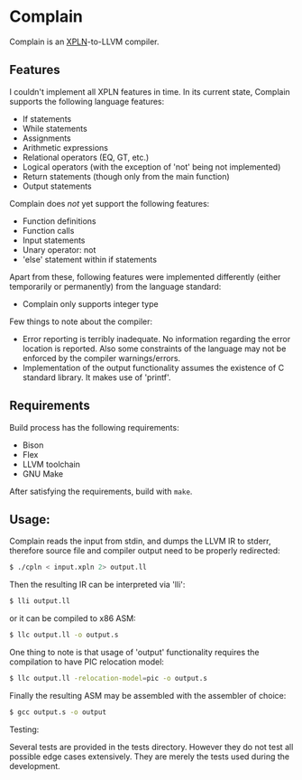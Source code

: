 # Complain

Complain is an [XPLN]-to-LLVM compiler.


## Features

I couldn't implement all XPLN features in time. In its current state,
Complain supports the following language features:
- If statements
- While statements
- Assignments
- Arithmetic expressions
- Relational operators (EQ, GT, etc.)
- Logical operators (with the exception of 'not' being not implemented)
- Return statements (though only from the main function)
- Output statements

Complain does *not* yet support the following features:
- Function definitions
- Function calls
- Input statements
- Unary operator: not
- 'else' statement within if statements

Apart from these, following features were implemented differently
(either temporarily or permanently) from the language standard:
- Complain only supports integer type

Few things to note about the compiler:
- Error reporting is terribly inadequate. No information regarding
the error location is reported. Also some constraints of the
language may not be enforced by the compiler warnings/errors.
- Implementation of the output functionality assumes the existence of
C standard library. It makes use of 'printf'.


## Requirements

Build process has the following requirements:
- Bison
- Flex
- LLVM toolchain
- GNU Make

After satisfying the requirements, build with `make`.


## Usage:

Complain reads the input from stdin, and dumps the LLVM IR to stderr,
therefore source file and compiler output need to be properly
redirected:

```sh
$ ./cpln < input.xpln 2> output.ll
```

Then the resulting IR can be interpreted via 'lli':

```sh
$ lli output.ll
```

or it can be compiled to x86 ASM:

```sh
$ llc output.ll -o output.s
```

One thing to note is that usage of 'output' functionality requires
the compilation to have PIC relocation model:

```sh
$ llc output.ll -relocation-model=pic -o output.s
```

Finally the resulting ASM may be assembled with the assembler of choice:

```sh
$ gcc output.s -o output
```


Testing:

Several tests are provided in the tests directory. However they do not
test all possible edge cases extensively. They are merely the tests
used during the development.

[XPLN]: https://github.com/bozsahin/ceng444/blob/master/project-material/xpl-specs-fall2018.pdf

